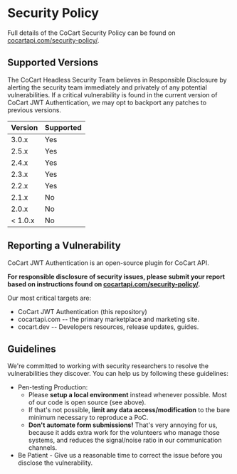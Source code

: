 # Security Policy

Full details of the CoCart Security Policy can be found on [cocartapi.com/security-policy/](https://cocartapi.com/security-policy/).

## Supported Versions

The CoCart Headless Security Team believes in Responsible Disclosure by alerting the security team immediately and privately of any potential vulnerabilities. If a critical vulnerability is found in the current version of CoCart JWT Authentication, we may opt to backport any patches to previous versions.

| Version | Supported |
|---------| --------- |
| 3.0.x   | Yes       |
| 2.5.x   | Yes       |
| 2.4.x   | Yes       |
| 2.3.x   | Yes       |
| 2.2.x   | Yes       |
| 2.1.x   | No        |
| 2.0.x   | No        |
| < 1.0.x | No        |

## Reporting a Vulnerability

CoCart JWT Authentication is an open-source plugin for CoCart API.

**For responsible disclosure of security issues, please submit your report based on instructions found on [cocartapi.com/security-policy/](https://cocartapi.com/security-policy/).**

Our most critical targets are:

* CoCart JWT Authentication (this repository)
* cocartapi.com -- the primary marketplace and marketing site.
* cocart.dev -- Developers resources, release updates, guides.

## Guidelines

We're committed to working with security researchers to resolve the vulnerabilities they discover. You can help us by following these guidelines:

*   Pen-testing Production:
    *   Please **setup a local environment** instead whenever possible. Most of our code is open source (see above).
    *   If that's not possible, **limit any data access/modification** to the bare minimum necessary to reproduce a PoC.
    *   **Don't automate form submissions!** That's very annoying for us, because it adds extra work for the volunteers who manage those systems, and reduces the signal/noise ratio in our communication channels.
*   Be Patient - Give us a reasonable time to correct the issue before you disclose the vulnerability.
